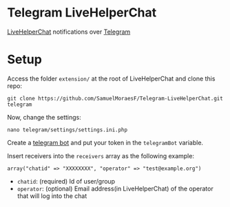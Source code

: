 # Telegram LiveHelperChat
[LiveHelperChat](http://livehelperchat.com/) notifications over [Telegram](http://telegram.org/)

# Setup

Access the folder `extension/` at the root of LiveHelperChat and clone this repo:

`git clone https://github.com/SamuelMoraesF/Telegram-LiveHelperChat.git telegram`

Now, change the settings:

`nano telegram/settings/settings.ini.php`

Create a [telegram bot](https://core.telegram.org/bots) and put your token in the `telegramBot` variable.

Insert receivers into the `receivers` array as the following example:

`array("chatid" => "​​XXXXXXXX", "operator" => "test@example.org")`

* `chatid`: (required) Id of user/group
* `operator`: (optional) Email address(in LiveHelperChat) of the operator that will log into the chat
